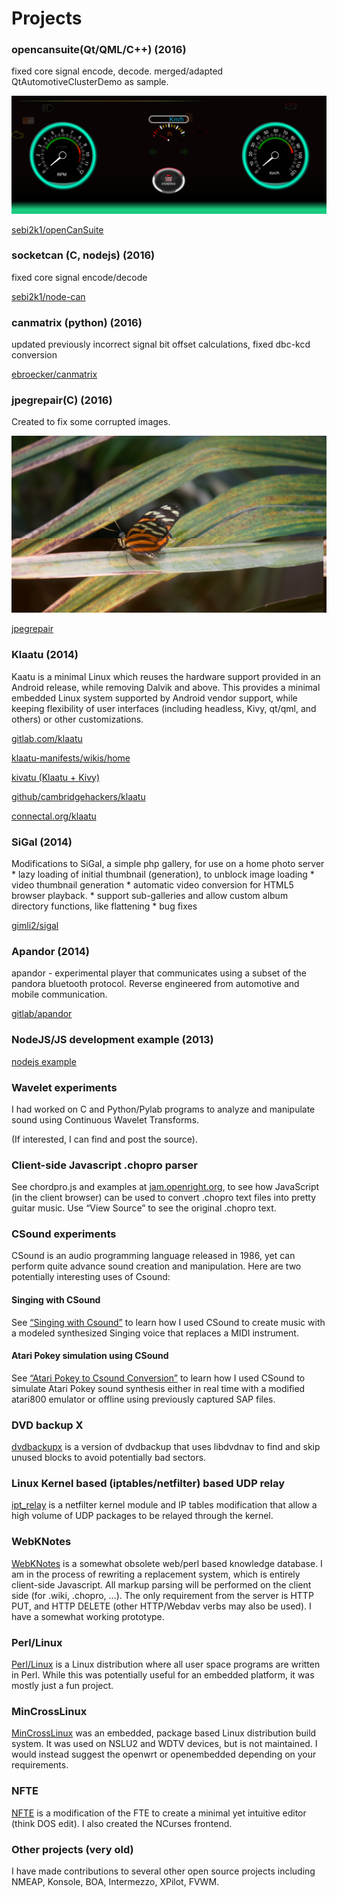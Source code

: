 # Projects

### opencansuite(Qt/QML/C++) (2016)

fixed core signal encode, decode. merged/adapted QtAutomotiveClusterDemo
as sample.

![](opencansuite.png)

[sebi2k1/openCanSuite](https://github.com/sebi2k1/openCanSuite "https://github.com/sebi2k1/openCanSuite")

### socketcan (C, nodejs) (2016)

fixed core signal encode/decode

[sebi2k1/node-can](https://github.com/sebi2k1/node-can "https://github.com/sebi2k1/node-can")

### canmatrix (python) (2016)

updated previously incorrect signal bit offset calculations, fixed
dbc-kcd conversion

[ebroecker/canmatrix](https://github.com/ebroecker/canmatrix "https://github.com/ebroecker/canmatrix")

### jpegrepair(C) (2016)

Created to fix some corrupted images.

![](corrupt.jpg)

[jpegrepair](https://github.com/dmahurin/jpegrepair "https://github.com/dmahurin/jpegrepair")

### Klaatu (2014)

Kaatu is a minimal Linux which reuses the hardware support provided in
an Android release, while removing Dalvik and above. This provides a
minimal embedded Linux system supported by Android vendor support, while
keeping flexibility of user interfaces (including headless, Kivy,
qt/qml, and others) or other customizations.

[gitlab.com/klaatu](https://gitlab.com/klaatu/ "https://gitlab.com/klaatu/")

[klaatu-manifests/wikis/home](https://gitlab.com/klaatu/klaatu-manifests/wikis/home "https://gitlab.com/klaatu/klaatu-manifests/wikis/home")

[kivatu (Klaatu +
Kivy)](https://github.com/kivatu/ "https://github.com/kivatu/")

[github/cambridgehackers/klaatu](http://cambridgehackers.github.io/blob/master/klaatu.html "http://cambridgehackers.github.io/blob/master/klaatu.html")

[connectal.org/klaatu](http://www.connectal.org/klaatu.html "http://www.connectal.org/klaatu.html")

### SiGal (2014)

Modifications to SiGal, a simple php gallery, for use on a home photo
server \* lazy loading of initial thumbnail (generation), to unblock
image loading \* video thumbnail generation \* automatic video
conversion for HTML5 browser playback. \* support sub-galleries and
allow custom album directory functions, like flattening \* bug fixes

[gimli2/sigal](https://github.com/gimli2/sigal/ "https://github.com/gimli2/sigal/")

### Apandor (2014)

apandor - experimental player that communicates using a subset of the
pandora bluetooth protocol. Reverse engineered from automotive and
mobile communication.

[gitlab/apandor](https://gitlab.com/apandor/apandor "https://gitlab.com/apandor/apandor")

### NodeJS/JS development example (2013)

[nodejs
example](../nodejs/ "../nodejs/")

### Wavelet experiments

I had worked on C and Python/Pylab programs to analyze and manipulate
sound using Continuous Wavelet Transforms.

(If interested, I can find and post the source).

### Client-side Javascript .chopro parser

See chordpro.js and examples at
[jam.openright.org](http://jam.openright.org/ "http://jam.openright.org/"),
to see how JavaScript (in the client browser) can be used to convert
.chopro text files into pretty guitar music. Use “View Source” to see
the original .chopro text.

### CSound experiments

CSound is an audio programming language released in 1986, yet can
perform quite advance sound creation and manipulation. Here are two
potentially interesting uses of Csound:

#### Singing with CSound

See [“Singing with
Csound”](http://csound.openright.org/ "http://csound.openright.org/")
to learn how I used CSound to create music with a modeled synthesized
Singing voice that replaces a MIDI instrument.

#### Atari Pokey simulation using CSound

See [“Atari Pokey to Csound
Conversion”](http://sap.openright.org/ "http://sap.openright.org/") to
learn how I used CSound to simulate Atari Pokey sound synthesis either
in real time with a modified atari800 emulator or offline using
previously captured SAP files.

### DVD backup X

[dvdbackupx](http://dvdbackupx.openright.org/ "http://dvdbackupx.openright.org/")
is a version of dvdbackup that uses libdvdnav to find and skip unused
blocks to avoid potentially bad sectors.

### Linux Kernel based (iptables/netfilter) based UDP relay

[ipt\_relay](http://relay.openright.org/ "http://relay.openright.org/")
is a netfilter kernel module and IP tables modification that allow a
high volume of UDP packages to be relayed through the kernel.

### WebKNotes

[WebKNotes](http://webknotes.sf.net/ "http://webknotes.sf.net/") is a
somewhat obsolete web/perl based knowledge database. I am in the process
of rewriting a replacement system, which is entirely client-side
Javascript. All markup parsing will be performed on the client side (for
.wiki, .chopro, …). The only requirement from the server is HTTP PUT,
and HTTP DELETE (other HTTP/Webdav verbs may also be used). I have a
somewhat working prototype.

### Perl/Linux

[Perl/Linux](http://perllinux.sf.net/ "http://perllinux.sf.net/") is a
Linux distribution where all user space programs are written in Perl.
While this was potentially useful for an embedded platform, it was
mostly just a fun project.

### MinCrossLinux

[MinCrossLinux](http://mincrosslinux.sf.net/ "http://mincrosslinux.sf.net/")
was an embedded, package based Linux distribution build system. It was
used on NSLU2 and WDTV devices, but is not maintained. I would instead
suggest the openwrt or openembedded depending on your requirements.

### NFTE

[NFTE](http://nfte.sf.net/ "http://nfte.sf.net/") is a modification of
the FTE to create a minimal yet intuitive editor (think DOS edit). I
also created the NCurses frontend.

### Other projects (very old)

I have made contributions to several other open source projects
including NMEAP, Konsole, BOA, Intermezzo, XPilot, FVWM.

